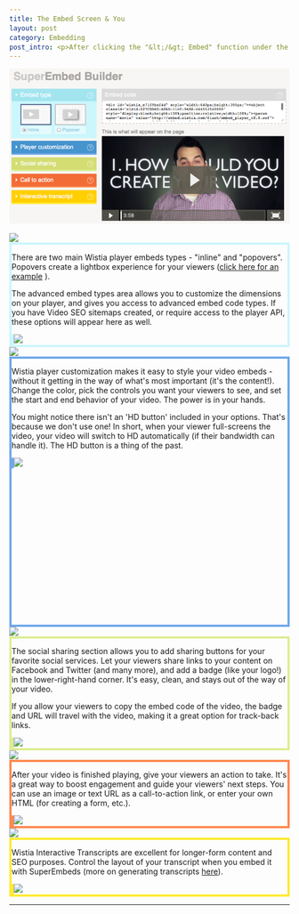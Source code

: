 ```yaml
---
title: The Embed Screen & You
layout: post
category: Embedding
post_intro: <p>After clicking the "&lt;/&gt; Embed" function under the player window or in the "Media Actions" drop-down menu, the Embed Screen is where you can choose your embed type, customize the player experience, and add social sharing functionality.</p><p>Let's take a look at what options are available through the embed screen, and how you can use them for your publicly embedded videos.</p>
---
```


<p>
<div class="post_image center"><img src="/images/super_embed_large.png" alt="super_embed_large" width="700px" /></div>
</p>

<div class="post_image" style="margin-bottom: -2px;">
  <img src="http://wistia.com/doc/_media/1_embed_type.png" width="264px" id="#embed_type">
</div>
<div id="embedType" style="border:4px solid #CAF6FC;">
  <div class="embed_type_content">
    <p>
    There are two main Wistia player embeds types - "inline" and "popovers".  Popovers create a lightbox experience for your viewers (<a href="http://fast.wistia.com/embed/iframe/ca7c351ca4?autoPlay=true&controlsVisibleOnLoad=true&playerColor=aae3d8&popover=true&version=v1&videoHeight=240&videoWidth=640" class="wistia-popover[height=240,playerColor=aae3d8,width=640]">click here for an example</a> <script charset="ISO-8859-1" src="http://fast.wistia.com/static/popover-v1.js"></script>).</p>
    <p>The advanced embed types area allows you to customize the dimensions on your player, and gives you access to advanced embed code types.  If you have Video SEO sitemaps created, or require access to the player API, these options will appear here as well.
    </p>
  </div>

  <div class="embed_type_image" style="border-left:4px solid #CAF6FC;">
    <img src="http://wistia.com/doc/_media/super_embedtype_open.png" width="264px" />
  </div>
</div>

<div class="post_image" style="margin-bottom: -2px;">
  <img src="http://wistia.com/doc/_media/2_customization.png">
</div>
<div id="embedType" style="border:4px solid #6FA8EB;height:478px">
  <div class="embed_type_content">
    <p>
      Wistia player customization makes it easy to style your video embeds - without it getting in the way of what's most important (it's the content!).  Change the color, pick the controls you want your viewers to see, and set the start and end behavior of your video.  The power is in your hands.
    </p>
    <p>
      You might notice there isn't an 'HD button' included in your options.  That's because we don't use one!  In short, when your viewer full-screens the video, your video will switch to HD automatically (if their bandwidth can handle it).  The HD button is a thing of the past. 
    </p>
  </div>
  <div class="embed_type_image" style="border-left:4px solid #6FA8EB;">
    <img src="http://wistia.com/doc/_media/super_playercust.png" >
  </div>
</div>

<div class="post_image" style="margin-bottom: -2px;">
  <img src="http://wistia.com/doc/_media/3_social.png">
</div>
<div class="embedType" style="border:4px solid #DCED92;">
  <div class="embed_type_content">
    <p>
      The social sharing section allows you to add sharing buttons for your favorite social services.  Let your viewers share links to your content on Facebook and Twitter (and many more), and add a badge (like your logo!) in the lower-right-hand corner.  It's easy, clean, and stays out of the way of your video.
    </p>
    <p>
      If you allow your viewers to copy the embed code of the video, the badge and URL will travel with the video, making it a great option for track-back links.
    </p>
  </div>
  <div class="embed_type_image" style="border-left:4px solid #DCED92;">
    <img src="http://wistia.com/doc/_media/super_socialsharing.png">
  </div>
</div>

<div class="post_image" style="margin-bottom: -2px;">
  <img src="http://wistia.com/doc/_media/4_CTA.png">
</div>
<div class="embedType" style="border:4px solid #FF8950;">
  <div class="embed_type_content">
    <p>
      After your video is finished playing, give your viewers an action to take.  It's a great way to boost engagement and guide your viewers' next steps.  You can use an image or text URL as a call-to-action link, or enter your own HTML (for creating a form, etc.).
    </p>
  </div>
  <div class="embed_type_image" style="border-left:4px solid #FF8950;">
    <img src="http://wistia.com/doc/_media/super_CTA_config.png">
  </div>
</div>

<div class="post_image" style="margin-bottom: -2px;">
  <img src="http://wistia.com/doc/_media/5_transcript.png">
</div>
<div class="embedType" style="border: 4px solid #FFEA32;">
  <div class="embed_type_content">
    <p>
      Wistia Interactive Transcripts are excellent for longer-form content and SEO purposes.  Control the layout of your transcript when you embed it with SuperEmbeds (more on generating transcripts <a href="http://wistia.com/doc/transcripts">here</a>).
    </p>
  </div>
  <div class="embed_type_image" style="border-left:4px solid #FFEA32;">
    <img src="http://wistia.com/doc/_media/super_interactivetrans.png">
  </div>
</div>

---

